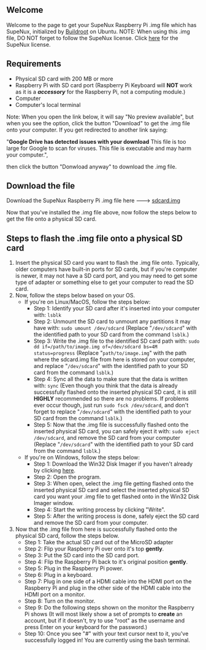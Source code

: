 ## Welcome
Welcome to the page to get your SupeNux Raspberry Pi .img file which has SupeNux, initialized by [Buildroot](https://buildroot.org) on Ubuntu. NOTE: When using this .img file, DO NOT forget to follow the SupeNux license. Click [here](https://github.com/gautamritvik/SupeNux/blob/main/LICENSE) for the SupeNux license.

## Requirements
- Physical SD card with 200 MB or more
- Raspberry Pi with SD card port (Raspberry Pi Keyboard will **NOT** work as it is a ***accessory*** for the Raspberry Pi, not a computing module.)
- Computer
- Computer's local terminal

Note: When you open the link below, it will say "No preview available", but when you see the option, click the button "Download" to get the .img file onto your computer. If you get redirected to another link saying:

"**Google Drive has detected issues with your download**
This file is too large for Google to scan for viruses.
This file is executable and may harm your computer.",

then click the button "Donwload anyway" to download the .img file.

## Download the file
Download the SupeNux Raspberry Pi .img file here ---> [sdcard.img](https://drive.google.com/file/d/1QG-6paf5dZjqHqqXwQn9VCwDCkgv88fk/view?usp=drive_link)


Now that you've installed the .img file above, now follow the steps below to get the file onto a physical SD card.
## Steps to flash the .img file onto a physical SD card
1. Insert the physical SD card you want to flash the .img file onto. Typically, older computers have built-in ports for SD cards, but if you're computer is newer, it may not have a SD card port, and you may need to get some type of adapter or something else to get your computer to read the SD card.
2. Now, follow the steps below based on your OS.
   - If you're on Linux/MacOS, follow the steps below:
     - Step 1: Identify your SD card after it's inserted into your computer with: `lsblk`
     - Step 2: Unmount the SD card to unmount any partitions it may have with: `sudo umount /dev/sdcard` (Replace "`/dev/sdcard`" with the identified path to your SD card from the command `lsblk`.)
     - Step 3: Write the .img file to the identified SD card path with: `sudo dd if=/path/to/image.img of=/dev/sdcard bs=4M status=progress` (Replace "`path/to/image.img`" with the path where the sdcard.img file from here is stored on your computer, and replace "`/dev/sdcard`" with the identified path to your SD card from the command `lsblk`.)
     - Step 4: Sync all the data to make sure that the data is written with: `sync` (Even though you think that the data is already successfully flashed onto the inserted physical SD card, it is still **HIGHLY** recommended so there are no problems. If problems ever occur though, just run `sudo fsck /dev/sdcard`, and don't forget to replace "`/dev/sdcard`" with the identified path to your SD card from the command `lsblk`.)
     - Step 5: Now that the .img file is successfully flashed onto the inserted physical SD card, you can safely eject it with: `sudo eject /dev/sdcard`, and remove the SD card from your computer (Replace "`/dev/sdcard`" with the identified path to your SD card from the command `lsblk`.)
   - If you're on Windows, follow the steps below:
     - Step 1: Download the Win32 Disk Imager if you haven't already by clicking [here](https://win32diskimager.b-cdn.net/win32diskimager-1.0.0-install.exe).
     - Step 2: Open the program.
     - Step 3: When open, select the .img file getting flashed onto the inserted physical SD card and select the inserted physical SD card you want your .img file to get flashed onto in the Win32 Disk Imager window.
     - Step 4: Start the writing process by clicking "Write".
     - Step 5: After the writing process is done, safely eject the SD card and remove the SD card from your computer.
3. Now that the .img file from here is successfully flashed onto the physical SD card, follow the steps below.
   - Step 1: Take the actual SD card out of the MicroSD adapter
   - Step 2: Flip your Raspberry Pi over onto it's top **gently**.
   - Step 3: Put the SD card into the SD card port.
   - Step 4: Flip the Raspberry Pi back to it's original position **gently**.
   - Step 5: Plug in the Raspberry Pi power.
   - Step 6: Plug in a keyboard.
   - Step 7: Plug in one side of a HDMI cable into the HDMI port on the Raspberry Pi and plug in the other side of the HDMI cable into the HDMI port on a monitor.
   - Step 8: Turn on the monitor.
   - Step 9: Do the following steps shown on the monitor the Raspberry Pi shows (It will most likely show a set of prompts to **create** an account, but if it doesn't, try to use "root" as the username and press Enter on your keyboard for the password.)
   - Step 10: Once you see "#" with your text cursor next to it, you've successfully logged in! You are currently using the bash terminal.
